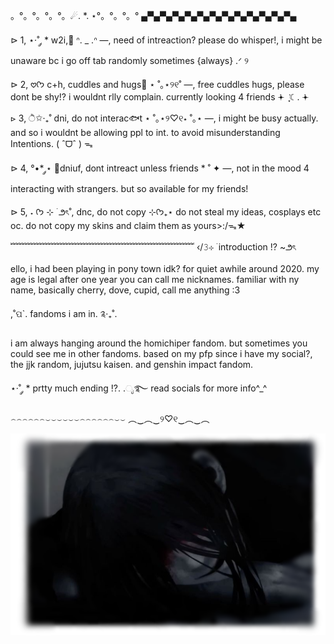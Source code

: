   。°。°。°。°。☄. *. ⋆°。°。°。°
▄▀▄▀▄▀▄▀▄▀▄▀▄▀▄▀▄▀▄▀▄▀▄▀▄

⊳ 1, ⋆·˚ ༘ * w2i,📘 ᐢ. _ .ᐢ —,  need of intreaction?
please do whisper!, i might be unaware bc i go 
off tab randomly sometimes {always} .ᐟ ୨

⊳ 2, 𖹭ᡣ𐭩 c+h, cuddles and hugs🦴 ⋆ ˚｡⋆୨୧˚ —, free cuddles 
hugs, please dont be shy!? i wouldnt rlly
complain. currently looking 4 friends  ݁𖥔 ݁   ִֶָ☾.    ݁𖥔 

⊳ 3, ੈ✩‧₊˚ dni, do not interac🐟t ⋆ ˚｡⋆୨♡୧⋆ ˚｡⋆ —, 
i might be busy actually. and so i wouldnt be
allowing ppl to int. to avoid misunderstanding
Intentions.   ( ˆᗜˆ ) ᯓ

⊳ 4, °•* ༘⋆ 📌dniuf, dont intreact unless friends * ˚ ✦ —,
not in the mood 4 interacting with strangers.
but so available for my friends!

⊳ 5, ˖ ᡣ𐭩 ⊹ ࣪  ౨ৎ˚, dnc, do not copy  ⊹ᡣ𐭩₊⋆
do not steal my ideas, cosplays etc oc. 
do not copy my skins and claim them as yours>:/ᯓ★

﹌﹌﹌﹌﹌﹌﹌﹌﹌﹌﹌﹌﹌﹌﹌﹌﹌﹌﹌﹌﹌
   ‹/𝟹⊹ ࣪  introduction !? ~౨ৎ

ello, i had been playing in pony town idk? for quiet awhile around 2020. my age is legal after one year
you can call me nicknames. familiar with ny name, basically cherry, dove, cupid, call me anything :3 

  ,˚ପ`. fandoms i am in. ༉‧₊˚.

 i am always hanging around the homichiper fandom. but sometimes you could see me in other fandoms. based on my pfp since i have my social?, the jjk random, jujutsu kaisen. and genshin impact fandom.
 
⋆·˚ ༘ * prtty much ending !?. .ೃ࿐
  read socials for more info^_^

⌢⌢⌢⌢⌢⌢⌣⌣⌣⌣⌣⌣⌢⌢⌢⌢⌢⌢⌣⌣
        ︵‿︵‿୨♡୧‿︵‿︵
        
 ![mrcrawling.](Untitled151_20241126151652.png)
